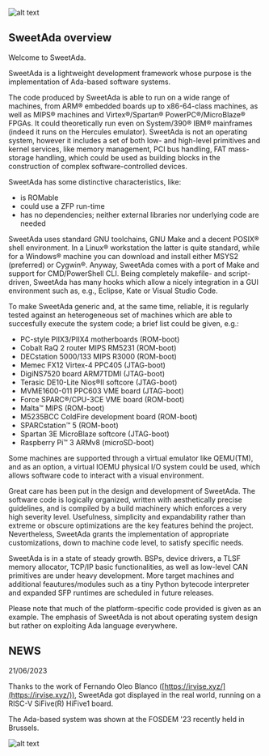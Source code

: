 
![alt text](https://www.sweetada.org/images/banner.jpg)

<scroll down for the news>

## SweetAda overview

Welcome to SweetAda.

SweetAda is a lightweight development framework whose purpose is the
implementation of Ada-based software systems.

The code produced by SweetAda is able to run on a wide range of machines, from
ARM&reg; embedded boards up to x86-64-class machines, as well as MIPS&reg; machines
and Virtex&reg;/Spartan&reg; PowerPC&reg;/MicroBlaze&reg; FPGAs. It could theoretically
run even on System/390&reg; IBM&reg; mainframes (indeed it runs on the Hercules
emulator). SweetAda is not an operating system, however it includes a set of both low-
and high-level primitives and kernel services, like memory management, PCI bus handling,
FAT mass-storage handling, which could be used as building blocks in the construction of
complex software-controlled devices.

SweetAda has some distinctive characteristics, like:
- is ROMable
- could use a ZFP run-time
- has no dependencies; neither external libraries nor underlying code are needed

SweetAda uses standard GNU toolchains, GNU Make and a decent POSIX&reg; shell
environment. In a Linux&reg; workstation the latter is quite standard, while for a
Windows&#174; machine you can download and install either MSYS2 (preferred) or
Cygwin&reg;. Anyway, SweetAda comes with a port of Make and support for CMD/PowerShell
CLI. Being completely makefile- and script- driven, SweetAda has many hooks which
allow a nicely integration in a GUI environment such as, e.g., Eclipse, Kate or Visual
Studio Code.

To make SweetAda generic and, at the same time, reliable, it is regularly
tested against an heterogeneous set of machines which are able to succesfully
execute the system code; a brief list could be given, e.g.:

- PC-style PIIX3/PIIX4 motherboards (ROM-boot)
- Cobalt RaQ 2 router MIPS RM5231 (ROM-boot)
- DECstation 5000/133 MIPS R3000 (ROM-boot)
- Memec FX12 Virtex-4 PPC405 (JTAG-boot)
- DigiNS7520 board ARM7TDMI (JTAG-boot)
- Terasic DE10-Lite Nios&reg;II softcore (JTAG-boot)
- MVME1600-011 PPC603 VME board (JTAG-boot)
- Force SPARC&reg;/CPU-3CE VME board (ROM-boot)
- Malta&trade; MIPS (ROM-boot)
- M5235BCC ColdFire development board (ROM-boot)
- SPARCstation&trade; 5 (ROM-boot)
- Spartan 3E MicroBlaze softcore (JTAG-boot)
- Raspberry Pi&trade; 3 ARMv8 (microSD-boot)

Some machines are supported through a virtual emulator like QEMU(TM), and as
an option, a virtual IOEMU physical I/O system could be used, which allows software
code to interact with a visual environment.

Great care has been put in the design and development of SweetAda.
The software code is logically organized, written with aesthetically precise
guidelines, and is compiled by a build machinery which enforces a very high
severity level. Usefulness, simplicity and expandability rather than extreme
or obscure optimizations are the key features behind the project. Nevertheless,
SweetAda grants the implementation of appropriate customizations, down to
machine code level, to satisfy specific needs.

SweetAda is in a state of steady growth. BSPs, device drivers, a TLSF memory
allocator, TCP/IP basic functionalities, as well as low-level CAN primitives
are under heavy development. More target machines and additional feautures/modules
such as a tiny Python bytecode interpreter and expanded SFP runtimes are scheduled
in future releases.

Please note that much of the platform-specific code provided is given as an
example. The emphasis of SweetAda is not about operating system design but
rather on exploiting Ada language everywhere.

## NEWS

21/06/2023

Thanks to the work of Fernando Oleo Blanco ([https://irvise.xyz/](https://irvise.xyz/)), SweetAda got displayed
in the real world, running on a RISC-V SiFive(R) HiFive1 board.

The Ada-based system was shown at the FOSDEM '23 recently held in Brussels.

![alt text](https://www.sweetada.org/images/20230204_100149.jpg)

